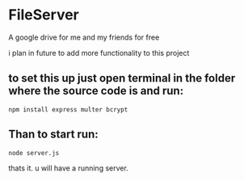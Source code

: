 # FileServer
  A google drive for me and my friends for free
 
  i plan in future to add more functionality to this project
 
 ## to set this up just open terminal in the folder where the source code is and run: 
    npm install express multer bcrypt
  
 ## Than to start run: 
    node server.js 
 thats it. u will have a running server.
 
